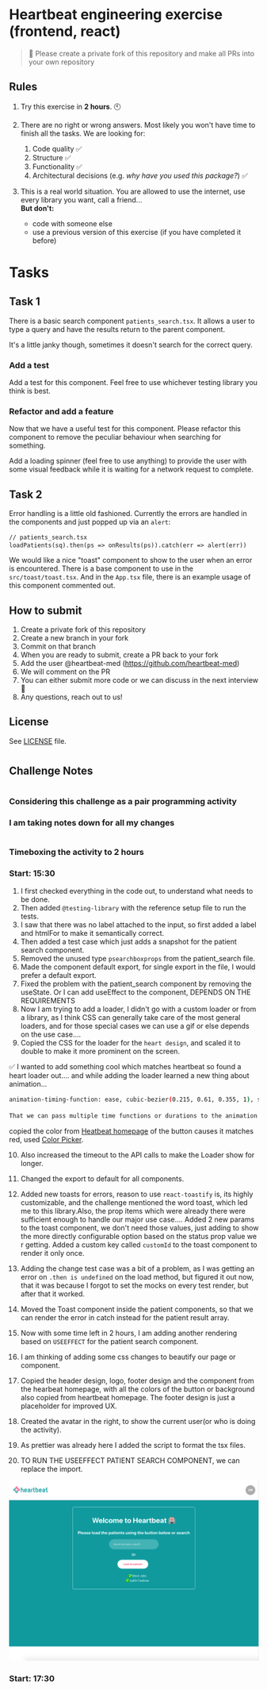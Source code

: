 # Heartbeat engineering exercise (frontend, react)

> 🚨 Please create a private fork of this repository and make all PRs into your own repository

## Rules

1. Try this exercise in **2 hours**. 🕙

2. There are no right or wrong answers. Most likely you won't have time to finish all the tasks. We are looking for:

   1. Code quality ✅
   2. Structure ✅
   3. Functionality ✅
   4. Architectural decisions (e.g. _why have you used this package?_) ✅

3. This is a real world situation. You are allowed to use the internet, use every library you want, call a friend...  
   **But don't:**
   - code with someone else
   - use a previous version of this exercise (if you have completed it before)

# Tasks

## Task 1

There is a basic search component `patients_search.tsx`. It allows a user to type a query and have the results return to the parent component.

It's a little janky though, sometimes it doesn't search for the correct query.

### Add a test

Add a test for this component. Feel free to use whichever testing library you think is best.

### Refactor and add a feature

Now that we have a useful test for this component. Please refactor this component to remove the peculiar behaviour when searching for something.

Add a loading spinner (feel free to use anything) to provide the user with some visual feedback while it is waiting for a network request to complete.

## Task 2

Error handling is a little old fashioned. Currently the errors are handled in the components and just popped up via an `alert`:

```
// patients_search.tsx
loadPatients(sq).then(ps => onResults(ps)).catch(err => alert(err))
```

We would like a nice "toast" component to show to the user when an error is encountered. There is a base component to use in the `src/toast/toast.tsx`. And in the `App.tsx` file, there is an example usage of this component commented out.

## How to submit

1. Create a private fork of this repository
2. Create a new branch in your fork
3. Commit on that branch
4. When you are ready to submit, create a PR back to your fork
5. Add the user @heartbeat-med (https://github.com/heartbeat-med)
6. We will comment on the PR
7. You can either submit more code or we can discuss in the next interview 🤘
8. Any questions, reach out to us!

## License

See [LICENSE](LICENSE) file.

#
#
## Challenge Notes
#
### Considering this challenge as a pair programming activity
### I am taking notes down for all my changes
#

### Timeboxing the activity to 2 hours
### Start: 15:30

1. I first checked everything in the code out, to understand what needs to be done.
2. Then added ```@testing-library``` with the reference setup file to run the tests. 
3. I saw that there was no label attached to the input, so first added a label and htmlFor to make it semantically correct.
4. Then added a test case which just adds a snapshot for the patient search component.
5. Removed the unused type ```psearchboxprops``` from the patient_search file.
6. Made the component default export, for single export in the file, I would prefer a default export.
7. Fixed the problem with the patient_search component by removing the useState.
Or I can add useEffect to the component, DEPENDS ON THE REQUIREMENTS
8. Now I am trying to add a loader, I didn't go with a custom loader or from a library, as I think CSS can generally take care of the most general loaders, and for those special cases we can use a gif or else depends on the use case....
9. Copied the CSS for the loader for the ```heart design```, and scaled it to double to make it more prominent on the screen.

✅ I wanted to add something cool which matches heartbeat so found a heart loader out....
and while adding the loader learned a new thing about animation...

```bash
animation-timing-function: ease, cubic-bezier(0.215, 0.61, 0.355, 1), step-start, cubic-bezier(0.215, 0.61, 0.355, 1);

That we can pass multiple time functions or durations to the animation to have a random or variable effect....more values....more randomness....
```

copied the color from [Heatbeat homepage](https://heartbeat-med.com/#kfjt7ps3uyilekearf959) of the button causes it matches red, used [Color Picker](https://chrome.google.com/webstore/detail/colorpick-eyedropper/ohcpnigalekghcmgcdcenkpelffpdolg).

10. Also increased the timeout to the API calls to make the Loader show for longer.
11. Changed the export to default for all components.
12. Added new toasts for errors, reason to use ```react-toastify``` is, its highly customizable, and the challenge mentioned the word toast, which led me to this library.Also, the prop items which were already there were sufficient enough to handle our major use case....
Added 2 new params to the toast component, we don't need those values, just adding to show the more directly configurable option based on the status prop value we r getting.
Added a custom key called ```customId``` to the toast component to render it only once.
13. Adding the change test case was a bit of a problem, as I was getting an error on ```.then is undefined``` on the load method, but figured it out now, that it was because I forgot to set the mocks on every test render, but after that it worked.

14. Moved the Toast component inside the patient components, so that we can render the error in catch instead for the patient result array.

15. Now with some time left in 2 hours, I am adding another rendering based on ```USEEFFECT``` for the patient search component.

16. I am thinking of adding some css changes to beautify our page or component.

17. Copied the header design, logo, footer design and the component from the hearbeat homepage, with all the colors of the button or background also copied from heartbeat homepage. The footer design is just a placeholder for improved UX.

18. Created the avatar in the right, to show the current user(or who is doing the activity).

19. As prettier was already here I added the script to format the tsx files.

20. TO RUN THE USEEFFECT PATIENT SEARCH COMPONENT, we can replace the import.

![Screenshot](https://github.com/heartbeat-medical/frontend-challenge/blob/f085208f4b967b2eca965ec97e65e57c695c125d/screenshot.png?raw=true)

### Start: 17:30